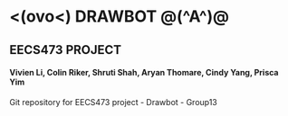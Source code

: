 # <(ovo<)  DRAWBOT  @(^A^)@
## EECS473 PROJECT
#### Vivien Li, Colin Riker, Shruti Shah, Aryan Thomare, Cindy Yang, Prisca Yim
Git repository for EECS473 project - Drawbot - Group13